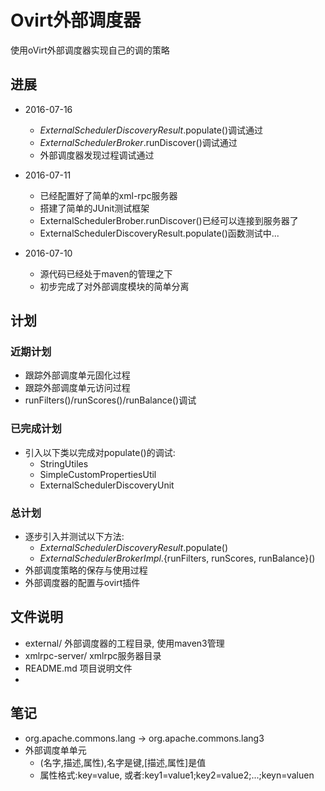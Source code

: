 # Ovirt外部调度器

使用oVirt外部调度器实现自己的调的策略

## 进展

- 2016-07-16
    - *ExternalSchedulerDiscoveryResult*.populate()调试通过
    - *ExternalSchedulerBroker*.runDiscover()调试通过
    - 外部调度器发现过程调试通过

- 2016-07-11
    - 已经配置好了简单的xml-rpc服务器 
    - 搭建了简单的JUnit测试框架
    - ExternalSchedulerBrober.runDiscover()已经可以连接到服务器了
    - ExternalSchedulerDiscoveryResult.populate()函数测试中...

- 2016-07-10
    - 源代码已经处于maven的管理之下
    - 初步完成了对外部调度模块的简单分离

## 计划

### 近期计划

- 跟踪外部调度单元固化过程
- 跟踪外部调度单元访问过程
- runFilters()/runScores()/runBalance()调试

### 已完成计划

- 引入以下类以完成对populate()的调试:
    - StringUtiles
    - SimpleCustomPropertiesUtil
    - ExternalSchedulerDiscoveryUnit

### 总计划

- 逐步引入并测试以下方法:
    - *ExternalSchedulerDiscoveryResult*.populate()
    - *ExternalSchedulerBrokerImpl*.{runFilters, runScores, runBalance}()
- 外部调度策略的保存与使用过程
- 外部调度器的配置与ovirt插件

## 文件说明

- external/ 外部调度器的工程目录, 使用maven3管理
- xmlrpc-server/ xmlrpc服务器目录
- README.md 项目说明文件
- 
## 笔记

- org.apache.commons.lang -> org.apache.commons.lang3
- 外部调度单单元
    - (名字,描述,属性),名字是键,[描述,属性]是值
    - 属性格式:key=value, 或者:key1=value1;key2=value2;...;keyn=valuen

